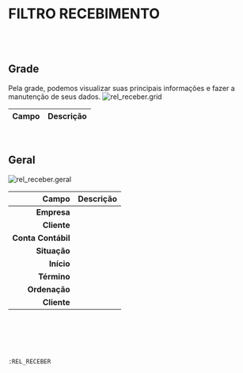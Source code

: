 # FILTRO RECEBIMENTO
<br>
<br>

## Grade
Pela grade, podemos visualizar suas principais informações e fazer a manutenção de seus dados.
![rel_receber.grid](https://raw.githubusercontent.com/netforcews/docs-erp/master/geral/imagens/rel_receber.grid.png)

Campo | Descrição
--:|---
<br>

## Geral
![rel_receber.geral](https://raw.githubusercontent.com/netforcews/docs-erp/master/geral/imagens/rel_receber.geral.png)

Campo | Descrição
--:|---
**Empresa** | 
**Cliente** | 
**Conta Contábil** | 
**Situação** | 
**Início** | 
**Término** | 
**Ordenação** | 
**Cliente** | 
<br>
<br>
<br>
<br>

```:REL_RECEBER```
